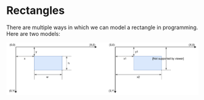 # Rectangles

There are multiple ways in which we can model a rectangle in programming. Here are two models:

![Rectangle representation](./img/rectangle.svg)
